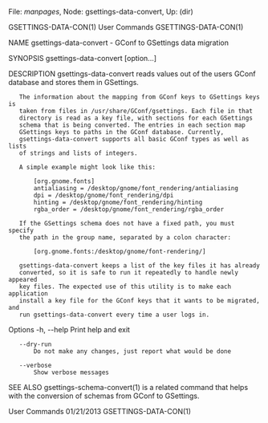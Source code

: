 File: *manpages*,  Node: gsettings-data-convert,  Up: (dir)

GSETTINGS-DATA-CON(1)            User Commands           GSETTINGS-DATA-CON(1)



NAME
       gsettings-data-convert - GConf to GSettings data migration

SYNOPSIS
       gsettings-data-convert [option...]

DESCRIPTION
       gsettings-data-convert reads values out of the users GConf database and
       stores them in GSettings.

       The information about the mapping from GConf keys to GSettings keys is
       taken from files in /usr/share/GConf/gsettings. Each file in that
       directory is read as a key file, with sections for each GSettings
       schema that is being converted. The entries in each section map
       GSettings keys to paths in the GConf database. Currently,
       gsettings-data-convert supports all basic GConf types as well as lists
       of strings and lists of integers.

       A simple example might look like this:

           [org.gnome.fonts]
           antialiasing = /desktop/gnome/font_rendering/antialiasing
           dpi = /desktop/gnome/font_rendering/dpi
           hinting = /desktop/gnome/font_rendering/hinting
           rgba_order = /desktop/gnome/font_rendering/rgba_order

       If the GSettings schema does not have a fixed path, you must specify
       the path in the group name, separated by a colon character:

           [org.gnome.fonts:/desktop/gnome/font-rendering/]

       gsettings-data-convert keeps a list of the key files it has already
       converted, so it is safe to run it repeatedly to handle newly appeared
       key files. The expected use of this utility is to make each application
       install a key file for the GConf keys that it wants to be migrated, and
       run gsettings-data-convert every time a user logs in.

   Options
       -h, --help
           Print help and exit

       --dry-run
           Do not make any changes, just report what would be done

       --verbose
           Show verbose messages

SEE ALSO
       gsettings-schema-convert(1) is a related command that helps with the
       conversion of schemas from GConf to GSettings.



User Commands                     01/21/2013             GSETTINGS-DATA-CON(1)
